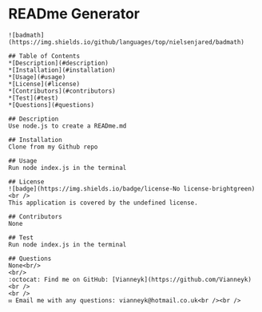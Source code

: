 # READme Generator
    ![badmath](https://img.shields.io/github/languages/top/nielsenjared/badmath)

    ## Table of Contents
    *[Description](#description)
    *[Installation](#installation)
    *[Usage](#usage)
    *[License](#license)
    *[Contributors](#contributors)
    *[Test](#test)
    *[Questions](#questions)

    ## Description
    Use node.js to create a READme.md

    ## Installation
    Clone from my Github repo

    ## Usage
    Run node index.js in the terminal

    ## License
    ![badge](https://img.shields.io/badge/license-No license-brightgreen)
    <br />
    This application is covered by the undefined license.

    ## Contributors
    None

    ## Test
    Run node index.js in the terminal

    ## Questions
    None<br/>
    <br/>
    :octocat: Find me on GitHub: [Vianneyk](https://github.com/Vianneyk)<br />
    <br />
    ✉️ Email me with any questions: vianneyk@hotmail.co.uk<br /><br />

  

